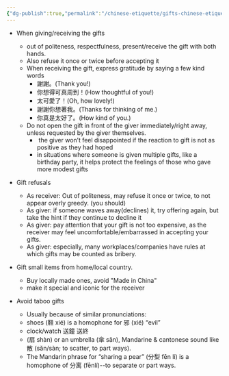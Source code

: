 ```yaml
---
{"dg-publish":true,"permalink":"/chinese-etiquette/gifts-chinese-etiquette/","created":"2025-04-05T15:02:03.987+08:00","updated":"2025-04-16T23:24:59.398+08:00"}
---
```



- When giving/receiving the gifts
	- out of politeness, respectfulness, present/receive the gift with both hands. 
	- Also refuse it once or twice before accepting it
	- When receiving the gift, express gratitude by saying a few kind words
		- 謝謝。(Thank you!)
		- 你想得可真周到！(How thoughtful of you!)
		- 太可愛了！(Oh, how lovely!)
		- 謝謝你想著我。(Thanks for thinking of me.)
		- 你真是太好了。(How kind of you.)
	- Do not open the gift in front of the giver immediately/right away, unless requested by the giver themselves. 
		-  the giver won’t feel disappointed if the reaction to gift is not as positive as they had hoped
		- in situations where someone is given multiple gifts, like a birthday party, it helps protect the feelings of those who gave more modest gifts


- Gift refusals
	- As receiver: Out of politeness, may refuse it once or twice, to not appear overly greedy. (you should)
	- As giver: if someone waves away(declines) it, try offering again, but take the hint if they continue to decline it 
	- As giver: pay attention that your gift is not too expensive, as the receiver may feel uncomfortable/embarrassed in accepting your gifts. 
	- As giver: especially, many workplaces/companies have rules at which gifts may be counted as bribery.

- Gift small items from home/local country. 
	- Buy locally made ones, avoid "Made in China"
	- make it special and iconic for the receiver

- Avoid taboo gifts
	- Usually because of similar pronunciations: 
	- shoes (鞋 xié) is a homophone for 邪 (xié) “evil”
	- clock/watch 送鐘 送終 
	- (扇 shàn) or an umbrella (傘 sǎn), Mandarine & cantonese sound like 散 (sǎn/sàn; to scatter, to part ways).
	- The Mandarin phrase for “sharing a pear” (分梨 fēn lí) is a homophone of 分离 (fēnlí)--to separate or part ways.